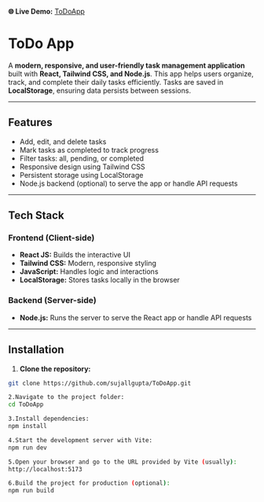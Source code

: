 **🌐 Live Demo:** [ToDoApp](https://to-do-app-git-main-sujallguptas-projects.vercel.app)  
# ToDo App

A **modern, responsive, and user-friendly task management application** built with **React, Tailwind CSS, and Node.js**. This app helps users organize, track, and complete their daily tasks efficiently. Tasks are saved in **LocalStorage**, ensuring data persists between sessions.

---

## Features

- Add, edit, and delete tasks
- Mark tasks as completed to track progress
- Filter tasks: all, pending, or completed
- Responsive design using Tailwind CSS
- Persistent storage using LocalStorage
- Node.js backend (optional) to serve the app or handle API requests

---

## Tech Stack

### Frontend (Client-side)
- **React JS:** Builds the interactive UI  
- **Tailwind CSS:** Modern, responsive styling  
- **JavaScript:** Handles logic and interactions  
- **LocalStorage:** Stores tasks locally in the browser  

### Backend (Server-side)
- **Node.js:** Runs the server to serve the React app or handle API requests  

---
## Installation

1. **Clone the repository:**

```bash
git clone https://github.com/sujallgupta/ToDoApp.git

2.Navigate to the project folder:
cd ToDoApp

3.Install dependencies:
npm install

4.Start the development server with Vite:
npm run dev

5.Open your browser and go to the URL provided by Vite (usually):
http://localhost:5173

6.Build the project for production (optional):
npm run build

